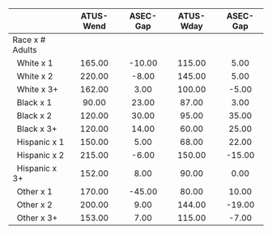 
|                      |    ATUS-Wend |     ASEC-Gap |    ATUS-Wday |     ASEC-Gap |
| -------------------- | :----------: | :----------: | :----------: | :----------: |
| Race x # Adults      |              |              |              |              |
| &nbsp;&nbsp;White x 1 |       165.00 |       -10.00 |       115.00 |         5.00 |
| &nbsp;&nbsp;White x 2 |       220.00 |        -8.00 |       145.00 |         5.00 |
| &nbsp;&nbsp;White x 3+ |       162.00 |         3.00 |       100.00 |        -5.00 |
| &nbsp;&nbsp;Black x 1 |        90.00 |        23.00 |        87.00 |         3.00 |
| &nbsp;&nbsp;Black x 2 |       120.00 |        30.00 |        95.00 |        35.00 |
| &nbsp;&nbsp;Black x 3+ |       120.00 |        14.00 |        60.00 |        25.00 |
| &nbsp;&nbsp;Hispanic x 1 |       150.00 |         5.00 |        68.00 |        22.00 |
| &nbsp;&nbsp;Hispanic x 2 |       215.00 |        -6.00 |       150.00 |       -15.00 |
| &nbsp;&nbsp;Hispanic x 3+ |       152.00 |         8.00 |        90.00 |         0.00 |
| &nbsp;&nbsp;Other x 1 |       170.00 |       -45.00 |        80.00 |        10.00 |
| &nbsp;&nbsp;Other x 2 |       200.00 |         9.00 |       144.00 |       -19.00 |
| &nbsp;&nbsp;Other x 3+ |       153.00 |         7.00 |       115.00 |        -7.00 |

